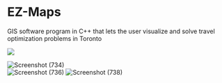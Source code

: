 # EZ-Maps
GIS software program in C++ that lets the user visualize and solve travel optimization problems in Toronto

<div>
  <img src="https://img.shields.io/badge/-C++-informational" />
<div/>
  
![Screenshot (734)](https://user-images.githubusercontent.com/68967290/197372276-6c8d7109-d569-47d0-9f67-556b263e7742.png)  
![Screenshot (736)](https://user-images.githubusercontent.com/68967290/197372939-e1247509-eb1c-412e-b497-7567c4b750c9.png)
![Screenshot (738)](https://user-images.githubusercontent.com/68967290/197377156-1b47a091-b622-4a8a-a9a3-eae1125da102.png)
